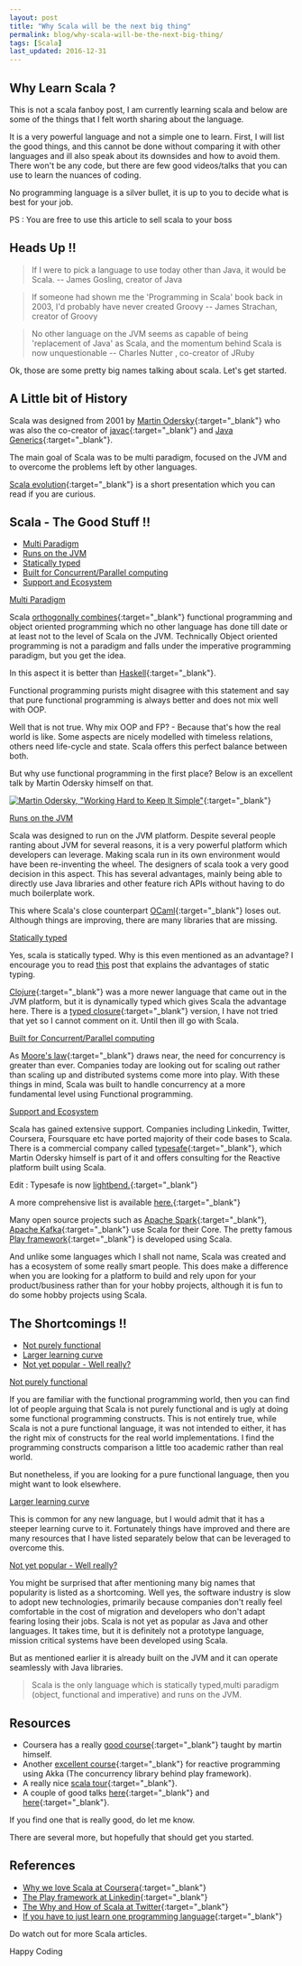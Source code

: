 ```yaml
---
layout: post
title: "Why Scala will be the next big thing"
permalink: blog/why-scala-will-be-the-next-big-thing/
tags: [Scala]
last_updated: 2016-12-31
---
```


Why Learn Scala ?
-----------------

This is not a scala fanboy post, I am currently learning scala and below are some of the things that I felt worth sharing about the language.

It is a very powerful language and not a simple one to learn. First, I will list the good things, and this cannot be done without comparing it with other languages and ill also
speak about its downsides and how to avoid them. There won't be any code, but there are few good videos/talks that you can use to learn the nuances of coding.

No programming language is a silver bullet, it is up to you to decide what is best for your job.

PS : You are free to use this article to sell scala to your boss <i class="fa fa-smile-o fa-lg"></i>

Heads Up !!
-----------

> If I were to pick a language to use today other than Java, it would be Scala. -- James Gosling, creator of Java  
                                                         
> If someone had shown me the 'Programming in Scala' book back in 2003, I'd probably have never created Groovy -- James Strachan, creator of Groovy

> No other language on the JVM seems as capable of being 'replacement of Java' as Scala, and the momentum behind Scala is now unquestionable -- Charles Nutter , co-creator of JRuby

Ok, those are some pretty big names talking about scala. Let's get started.

A Little bit of History
-----------------------

Scala was designed from 2001 by [Martin Odersky](http://en.wikipedia.org/wiki/Martin_Odersky){:target="_blank"} who was also the co-creator of 
[javac](http://en.wikipedia.org/wiki/Javac){:target="_blank"} and [Java Generics](http://en.wikipedia.org/wiki/Generics_in_Java){:target="_blank"}.

The main goal of Scala was to be multi paradigm, focused on the JVM and to overcome the problems left by other languages.

[Scala evolution](http://www.slideshare.net/Odersky/scala-evolution){:target="_blank"} is a short presentation which you can read if you are curious.


Scala - The Good Stuff !!
-------------------------

- <a href="#MultiParadigm">Multi Paradigm</a>
- <a href="#RunsOnJVM">Runs on the JVM</a>
- <a href="#StaticallyTyped">Statically typed</a>
- <a href="#DistributedParallelComputing">Built for Concurrent/Parallel computing</a>
- <a href="#SupportAndEcosytem">Support and Ecosystem</a>


<a name = "MultiParadigm"><u>Multi Paradigm</u></a>

Scala [orthogonally combines](http://stackoverflow.com/questions/3949618/are-fp-and-oo-orthogonal){:target="_blank"} functional programming and object oriented programming 
which no other language has done till date or at least not to the level of Scala on the JVM. 
Technically Object oriented programming is not a paradigm and falls under the imperative programming paradigm, but you get the idea.

In this aspect it is better than [Haskell](https://www.haskell.org/){:target="_blank"}. 

Functional programming purists might disagree with this statement and say that pure functional programming is always better and does not mix well with OOP.

Well that is not true. Why mix OOP and FP? - Because that's how the real world is like. 
Some aspects are nicely modelled with timeless relations, others need life-cycle and state. Scala offers this perfect balance between both.

But why use functional programming in the first place? Below is an excellent talk by Martin Odersky himself on that.

[![Martin Odersky, "Working Hard to Keep It Simple"](https://img.youtube.com/vi/3jg1AheF4n0/0.jpg)](https://youtu.be/3jg1AheF4n0){:target="_blank"}

<a name = "RunsOnJVM"><u>Runs on the JVM</u></a>

Scala was designed to run on the JVM platform. Despite several people ranting about JVM for several reasons, it is a very powerful platform 
which developers can leverage. Making scala run in its own environment would have been re-inventing the wheel. The designers of scala took a very good decision in this aspect.
This has several advantages, mainly being able to directly use Java libraries and other feature rich APIs without having to do much boilerplate work.

This where Scala's close counterpart [OCaml](https://ocaml.org/){:target="_blank"} loses out. Although things are improving, there are many libraries that are missing.

<a name = "StaticallyTyped"><u>Statically typed</u></a>

Yes, scala is statically typed. Why is this even mentioned as an advantage? I encourage you to read [this](/blog/static-vs-dynamic-typing-why-you-should-care) post that explains
the advantages of static typing.

[Clojure](http://clojure.org/){:target="_blank"} was a more newer language that came out in the JVM platform, but it is dynamically typed which gives Scala the advantage here.
There is a [typed closure](http://typedclojure.org/){:target="_blank"} version, I have not tried that yet so I cannot comment on it. 
Until then ill go with Scala.

<a name = "DistributedParallelComputing"><u>Built for Concurrent/Parallel computing</u></a>

As [Moore's law](http://en.wikipedia.org/wiki/Moore%27s_law){:target="_blank"} draws near, the need for concurrency is greater than ever. 
Companies today are looking out for scaling out rather than scaling up and distributed systems come more into play. 
With these things in mind, Scala was built to handle concurrency at a more fundamental level using Functional programming.

<a name = "SupportAndEcosytem"><u>Support and Ecosystem</u></a>

Scala has gained extensive support. Companies including Linkedin, Twitter, Coursera, Foursquare etc have ported majority of their code bases to Scala. 
There is a commercial company called [typesafe](https://www.typesafe.com/){:target="_blank"}, 
which Martin Odersky himself is part of it and offers consulting for the Reactive platform built using Scala.

Edit : Typesafe is now [lightbend.](https://www.lightbend.com/){:target="_blank"}

A more comprehensive list is available [here.](https://www.typesafe.com/resources/case-studies-and-stories){:target="_blank"}

Many open source projects such as [Apache Spark](https://spark.apache.org/){:target="_blank"}, [Apache Kafka](http://kafka.apache.org/){:target="_blank"} use Scala for their Core. 
The pretty famous [Play framework](https://www.playframework.com/){:target="_blank"} is developed using Scala.
 
And unlike some languages which I shall not name, Scala was created and has a ecosystem of some really smart people. This does make a difference when you are looking for a platform
to build and rely upon for your product/business rather than for your hobby projects, although it is fun to do some hobby projects using Scala.
  
The Shortcomings !!
-------------------

- <a href="#NotPurelyFunctional">Not purely functional</a>
- <a href="#LearningCurve">Larger learning curve</a>
- <a href="#Popularity">Not yet popular - Well really?</a>


<a name = "NotPurelyFunctional"><u>Not purely functional</u></a>

If you are familiar with the functional programming world, then you can find lot of people arguing that Scala is not purely functional and is ugly at doing some functional
programming constructs. This is not entirely true, while Scala is not a pure functional language, it was not intended to either, it has the right mix of constructs for the real
world implementations. I find the programming constructs comparison a little too academic rather than real world.

But nonetheless, if you are looking for a pure functional language, then you might want to look elsewhere.

<a name = "LearningCurve"><u>Larger learning curve</u></a>

This is common for any new language, but I would admit that it has a steeper learning curve to it. Fortunately things have improved and there are many resources that I have listed
separately below that can be leveraged to overcome this.

<a name = "Popularity"><u>Not yet popular - Well really?</u></a>

You might be surprised that after mentioning many big names that popularity is listed as a shortcoming. Well yes, the software industry is slow to adopt new technologies, primarily because
companies don't really feel comfortable in the cost of migration and developers who don't adapt fearing losing their jobs. Scala is not yet as popular as Java and other languages.
It takes time, but it is definitely not a prototype language, mission critical systems have been developed using Scala.

But as mentioned earlier it is already built on the JVM and it can operate seamlessly with Java libraries.

> Scala is the only language which is statically typed,multi paradigm (object, functional and imperative) and runs on the JVM.

Resources
---------

- Coursera has a really [good course](https://www.coursera.org/course/progfun){:target="_blank"} taught by martin himself.
- Another [excellent course](https://www.coursera.org/course/reactive){:target="_blank"} for reactive programming using Akka (The concurrency library behind play framework).
- A really nice [scala tour](http://www.scala-tour.com/#/welcome){:target="_blank"}.
- A couple of good talks [here](https://www.youtube.com/watch?v=LH75sJAR0hc){:target="_blank"} and [here](https://www.youtube.com/watch?v=ecekSCX3B4Q){:target="_blank"}.

If you find one that is really good, do let me know.

There are several more, but hopefully that should get you started.

References
----------

- [Why we love Scala at Coursera](https://tech.coursera.org/blog/2014/02/18/why-we-love-scala-at-coursera/){:target="_blank"}
- [The Play framework at Linkedin](https://engineering.linkedin.com/play/play-framework-linkedin){:target="_blank"}
- [The Why and How of Scala at Twitter](http://www.slideshare.net/al3x/the-how-and-why-of-scala-at-twitter){:target="_blank"}
- [If you have to just learn one programming language](http://blog.srinivasan.biz/software/if-you-have-to-learn-just-one-programming-language){:target="_blank"}

Do watch out for more Scala articles.

Happy Coding <i class="fa fa-smile-o fa-lg"></i>



                                                                         
                                                                         